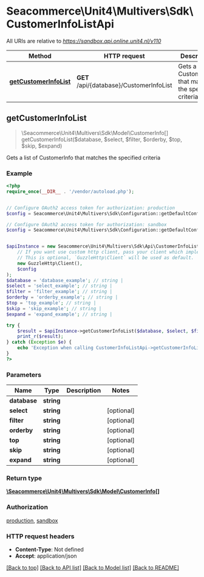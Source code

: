 # Seacommerce\Unit4\Multivers\Sdk\CustomerInfoListApi

All URIs are relative to *https://sandbox.api.online.unit4.nl/v110*

Method | HTTP request | Description
------------- | ------------- | -------------
[**getCustomerInfoList**](CustomerInfoListApi.md#getCustomerInfoList) | **GET** /api/{database}/CustomerInfoList | Gets a list of CustomerInfo that matches the specified criteria



## getCustomerInfoList

> \Seacommerce\Unit4\Multivers\Sdk\Model\CustomerInfo[] getCustomerInfoList($database, $select, $filter, $orderby, $top, $skip, $expand)

Gets a list of CustomerInfo that matches the specified criteria

### Example

```php
<?php
require_once(__DIR__ . '/vendor/autoload.php');


// Configure OAuth2 access token for authorization: production
$config = Seacommerce\Unit4\Multivers\Sdk\Configuration::getDefaultConfiguration()->setAccessToken('YOUR_ACCESS_TOKEN');

// Configure OAuth2 access token for authorization: sandbox
$config = Seacommerce\Unit4\Multivers\Sdk\Configuration::getDefaultConfiguration()->setAccessToken('YOUR_ACCESS_TOKEN');


$apiInstance = new Seacommerce\Unit4\Multivers\Sdk\Api\CustomerInfoListApi(
    // If you want use custom http client, pass your client which implements `GuzzleHttp\ClientInterface`.
    // This is optional, `GuzzleHttp\Client` will be used as default.
    new GuzzleHttp\Client(),
    $config
);
$database = 'database_example'; // string | 
$select = 'select_example'; // string | 
$filter = 'filter_example'; // string | 
$orderby = 'orderby_example'; // string | 
$top = 'top_example'; // string | 
$skip = 'skip_example'; // string | 
$expand = 'expand_example'; // string | 

try {
    $result = $apiInstance->getCustomerInfoList($database, $select, $filter, $orderby, $top, $skip, $expand);
    print_r($result);
} catch (Exception $e) {
    echo 'Exception when calling CustomerInfoListApi->getCustomerInfoList: ', $e->getMessage(), PHP_EOL;
}
?>
```

### Parameters


Name | Type | Description  | Notes
------------- | ------------- | ------------- | -------------
 **database** | **string**|  |
 **select** | **string**|  | [optional]
 **filter** | **string**|  | [optional]
 **orderby** | **string**|  | [optional]
 **top** | **string**|  | [optional]
 **skip** | **string**|  | [optional]
 **expand** | **string**|  | [optional]

### Return type

[**\Seacommerce\Unit4\Multivers\Sdk\Model\CustomerInfo[]**](../Model/CustomerInfo.md)

### Authorization

[production](../../README.md#production), [sandbox](../../README.md#sandbox)

### HTTP request headers

- **Content-Type**: Not defined
- **Accept**: application/json

[[Back to top]](#) [[Back to API list]](../../README.md#documentation-for-api-endpoints)
[[Back to Model list]](../../README.md#documentation-for-models)
[[Back to README]](../../README.md)

